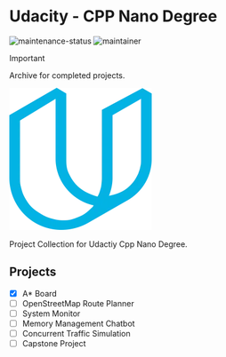 # Udacity - CPP Nano Degree
![maintenance-status](https://img.shields.io/badge/Maintenance-passively--maintained-yellowgreen.svg)
![maintainer](https://img.shields.io/badge/Maintainer-Salman-blue)

> [!IMPORTANT]
Archive for completed projects. 

![Nano Degree CPP](assets/udacity_logo.png)

Project Collection for Udactiy Cpp Nano Degree.


## Projects

- [X] A* Board
- [ ] OpenStreetMap Route Planner
- [ ] System Monitor
- [ ] Memory Management Chatbot
- [ ] Concurrent Traffic Simulation
- [ ] Capstone Project